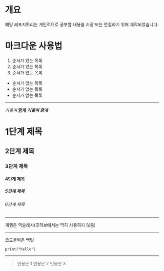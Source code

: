 # 개요
해당 레포지토리는 개인적으로 공부할 내용을 저장 또는 연결하기 위해 제작되었습니다.

# 마크다운 사용법

1. 순서가 있는 목록
2. 순서가 있는 목록
3. 순서가 있는 목록

- 순서가 없는 목록
- 순서가 없는 목록
- 순서가 없는 목록

---

_기울여_
**굵게**
**_기울여 굵게_**

# 1단계 제목
## 2단계 제목
### 3단계 제목
#### 4단계 제목
##### 5단계 제목
###### 6단계 제목

---

개행은 역슬래시(깃허브에서는 딱히 사용하지 않음)

---

코드블럭은 백팃
```
print("hello")
```

---

> 인용문 1
> 인용문 2
> 인용문 3
